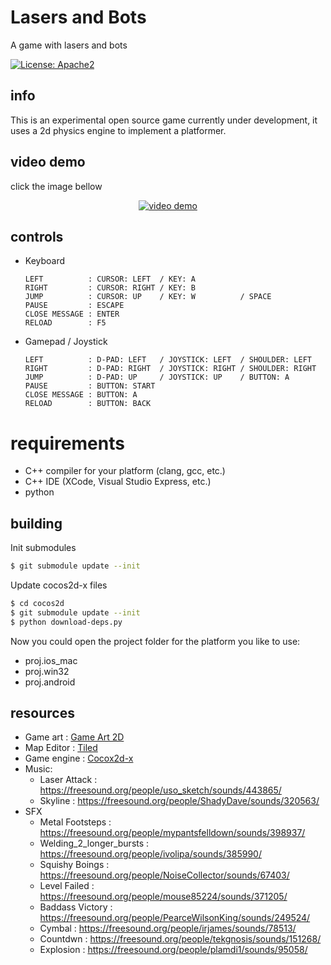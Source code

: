 # Lasers and Bots

A game with lasers and bots

[![License: Apache2](https://img.shields.io/badge/license-Apache%202-blue.svg)](/LICENSE)

## info

This is an experimental open source game currently under development, it uses a 2d physics engine to implement a platformer.

## video demo
click the image bellow
<p align="center">
  <a href="https://www.youtube.com/watch?v=hrrWXePrd-0" target="_blank"><img src="https://img.youtube.com/vi/hrrWXePrd-0/maxresdefault.jpg" alt="video demo"></a>
</p>

## controls

- Keyboard
  ```
  LEFT          : CURSOR: LEFT  / KEY: A
  RIGHT         : CURSOR: RIGHT / KEY: B
  JUMP          : CURSOR: UP    / KEY: W          / SPACE
  PAUSE         : ESCAPE
  CLOSE MESSAGE : ENTER
  RELOAD        : F5
  ```
- Gamepad / Joystick
  ```
  LEFT          : D-PAD: LEFT   / JOYSTICK: LEFT  / SHOULDER: LEFT
  RIGHT         : D-PAD: RIGHT  / JOYSTICK: RIGHT / SHOULDER: RIGHT
  JUMP          : D-PAD: UP     / JOYSTICK: UP    / BUTTON: A
  PAUSE         : BUTTON: START
  CLOSE MESSAGE : BUTTON: A
  RELOAD        : BUTTON: BACK
  ```
# requirements

- C++ compiler for your platform (clang, gcc, etc.)
- C++ IDE (XCode, Visual Studio Express, etc.)
- python

## building

Init submodules

```bash
$ git submodule update --init
```

Update cocos2d-x files

```bash
$ cd cocos2d
$ git submodule update --init
$ python download-deps.py
```

Now you could open the project folder for the platform you like to use:

- proj.ios_mac
- proj.win32
- proj.android

## resources

- Game art : [Game Art 2D](https://www.gameart2d.com/)
- Map Editor : [Tiled](https://www.mapeditor.org/)
- Game engine : [Cocox2d-x](https://cocos2d-x.org/)
- Music:
  - Laser Attack : https://freesound.org/people/uso_sketch/sounds/443865/
  - Skyline : https://freesound.org/people/ShadyDave/sounds/320563/
- SFX
  - Metal Footsteps : https://freesound.org/people/mypantsfelldown/sounds/398937/
  - Welding_2_longer_bursts : https://freesound.org/people/ivolipa/sounds/385990/
  - Squishy Boings : https://freesound.org/people/NoiseCollector/sounds/67403/
  - Level Failed : https://freesound.org/people/mouse85224/sounds/371205/
  - Baddass Victory : https://freesound.org/people/PearceWilsonKing/sounds/249524/
  - Cymbal : https://freesound.org/people/irjames/sounds/78513/
  - Countdwn : https://freesound.org/people/tekgnosis/sounds/151268/
  - Explosion : https://freesound.org/people/plamdi1/sounds/95058/
